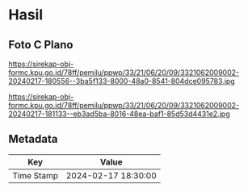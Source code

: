 # Hasil

## Foto C Plano

https://sirekap-obj-formc.kpu.go.id/78ff/pemilu/ppwp/33/21/06/20/09/3321062009002-20240217-180556--3ba5f133-8000-48a0-8541-804dce095783.jpg

https://sirekap-obj-formc.kpu.go.id/78ff/pemilu/ppwp/33/21/06/20/09/3321062009002-20240217-181133--eb3ad5ba-8016-48ea-baf1-85d53d4431e2.jpg


## Metadata

| Key        | Value               |
| ---------- | ------------------- |
| Time Stamp | 2024-02-17 18:30:00 |



